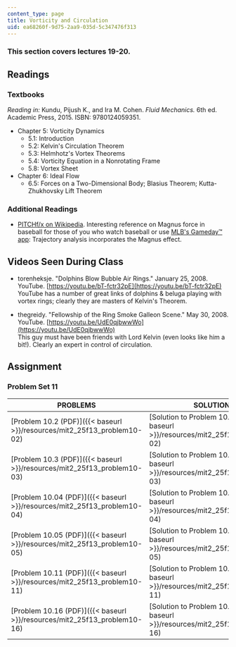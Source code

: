 ```yaml
---
content_type: page
title: Vorticity and Circulation
uid: ea68260f-9d75-2aa9-035d-5c347476f313
---
```


### This section covers lectures 19-20.

Readings
--------

### Textbooks

_Reading in:_ Kundu, Pijush K., and Ira M. Cohen. _Fluid Mechanics._ 6th ed. Academic Press, 2015. ISBN: 9780124059351.

*   Chapter 5: Vorticity Dynamics
    *   5.1: Introduction
    *   5.2: Kelvin's Circulation Theorem
    *   5.3: Helmhotz's Vortex Theorems
    *   5.4: Vorticity Equation in a Nonrotating Frame
    *   5.8: Vortex Sheet
*   Chapter 6: Ideal Flow
    *   6.5: Forces on a Two-Dimensional Body; Blasius Theorem; Kutta-Zhukhovsky Lift Theorem

### Additional Readings

*   [PITCHf/x on Wikipedia](http://en.wikipedia.org/wiki/PITCHf/x). Interesting reference on Magnus force in baseball for those of you who watch baseball or use [MLB's Gameday™ app](http://mlb.mlb.com/mobile/gameday.jsp): Trajectory analysis incorporates the Magnus effect.

Videos Seen During Class
------------------------

*   torenheksje. "Dolphins Blow Bubble Air Rings." January 25, 2008. YouTube. [https://youtu.be/bT-fctr32pE](https://youtu.be/bT-fctr32pE)  
    YouTube has a number of great links of dolphins & beluga playing with vortex rings; clearly they are masters of Kelvin's Theorem.

*   thegreidy. "Fellowship of the Ring Smoke Galleon Scene." May 30, 2008. YouTube. [https://youtu.be/UdE0qjbwwWo](https://youtu.be/UdE0qjbwwWo)  
    This guy must have been friends with Lord Kelvin (even looks like him a bit!). Clearly an expert in control of circulation.

Assignment
----------

### Problem Set 11

| PROBLEMS | SOLUTIONS |
| --- | --- |
| [Problem 10.2 (PDF)]({{< baseurl >}}/resources/mit2_25f13_problem10-02) | [Solution to Problem 10.2 (PDF)]({{< baseurl >}}/resources/mit2_25f13_solution10-02) |
| [Problem 10.3 (PDF)]({{< baseurl >}}/resources/mit2_25f13_problem10-03) | [Solution to Problem 10.3 (PDF)]({{< baseurl >}}/resources/mit2_25f13_solution10-03) |
| [Problem 10.04 (PDF)]({{< baseurl >}}/resources/mit2_25f13_problem10-04) | [Solution to Problem 10.04 (PDF)]({{< baseurl >}}/resources/mit2_25f13_solution10-04) |
| [Problem 10.05 (PDF)]({{< baseurl >}}/resources/mit2_25f13_problem10-05) | [Solution to Problem 10.05 (PDF)]({{< baseurl >}}/resources/mit2_25f13_solution10-05) |
| [Problem 10.11 (PDF)]({{< baseurl >}}/resources/mit2_25f13_problem10-11) | [Solution to Problem 10.11 (PDF)]({{< baseurl >}}/resources/mit2_25f13_solution10-11) |
| [Problem 10.16 (PDF)]({{< baseurl >}}/resources/mit2_25f13_problem10-16) | [Solution to Problem 10.16 (PDF)]({{< baseurl >}}/resources/mit2_25f13_solution10-16)